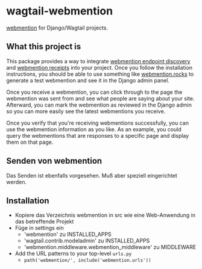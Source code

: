 # wagtail-webmention 
[webmention](https://www.w3.org/TR/webmention/) for Django/Wagtail projects.

## What this project is

This package provides a way to integrate [webmention endpoint discovery](https://www.w3.org/TR/webmention/#sender-discovers-receiver-webmention-endpoint) and [webmention receipts](https://www.w3.org/TR/webmention/#receiving-webmentions) into your project. Once you follow the installation instructions, you should be able to use something like [webmention.rocks](https://webmention.rocks/) to generate a test webmention and see it in the Django admin panel.

Once you receive a webmention, you can click through to the page the webmention was sent from and see what people are saying about your site. Afterward, you can mark the webmention as reviewed in the Django admin so you can more easily see the latest webmentions you receive.

Once you verify that you're receiving webmentions successfully, you can use the webmention information as you like. As an example, you could query the webmentions that are responses to a specific page and display them on that page.

## Senden von webmention

Das Senden ist  ebenfalls vorgesehen. Muß aber speziell eingerichtet werden.

## Installation

* Kopiere das Verzeichnis webmention in src wie eine Web-Anwendung in das betreffende Projekt
* Füge in settings ein
     *  'webmention' zu INSTALLED_APPS
     *  'wagtail.contrib.modeladmin' zu INSTALLED_APPS
     *  'webmention.middleware.webmention_middleware' zu MIDDLEWARE
* Add the URL patterns to your top-level `urls.py`
    * `path('webmention/', include('webmention.urls'))`




